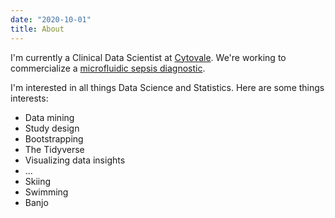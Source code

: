 ```yaml
---
date: "2020-10-01"
title: About
---
```


I'm currently a Clinical Data Scientist at [Cytovale](https://cytovale.com/). We're working to commercialize a [microfluidic sepsis diagnostic](https://pubmed.ncbi.nlm.nih.gov/29630392/). 

I'm interested in all things Data Science and Statistics. Here are some things interests:
- Data mining
- Study design
- Bootstrapping
- The Tidyverse
- Visualizing data insights
- ...
- Skiing
- Swimming
- Banjo

